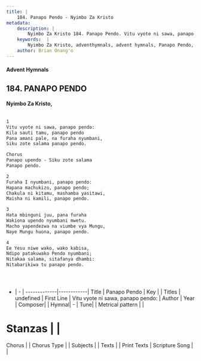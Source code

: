 ```yaml
---
title: |
    184. Panapo Pendo - Nyimbo Za Kristo
metadata:
    description: |
        Nyimbo Za Kristo 184. Panapo Pendo. Vitu vyote ni sawa, panapo pendo: Kila sauti tamu, panapo pendo Pana amani pale, na furaha nyumbani, Siku zote salama panapo pendo.  Chorus Panapo upendo - Siku zote salama Panapo pendo.  
    keywords:  |
        Nyimbo Za Kristo, adventhymnals, advent hymnals, Panapo Pendo, Vitu vyote ni sawa, panapo pendo:. 
    author: Brian Onang'o
---
```


#### Advent Hymnals
## 184. PANAPO PENDO
####  Nyimbo Za Kristo,

```txt

1
Vitu vyote ni sawa, panapo pendo:
Kila sauti tamu, panapo pendo
Pana amani pale, na furaha nyumbani,
Siku zote salama panapo pendo.

Chorus
Panapo upendo - Siku zote salama
Panapo pendo.

2
Furaha I nyumbani, panapo pendo:
Hapana machukizo, panapo pendo;
Chakula ni kitamu, mashamba yasitawi,
Maisha ni kamili, panapo pendo.

3
Hata mbinguni juu, pana furaha
Wakiona upendo nyumbani mwetu.
Macho yapendezwa na viumbe vya Mungu,
Naye Mungu huona, panapo pendo.

4
Ee Yesu niwe wako, wako kabisa,
Ndipo patakuwako Pendo nyumbani;
Nitakaa salama, sitafanya dhambi:
Nitabarikiwa tu panapo pendo.





```

- |   -  |
-------------|------------|
Title | Panapo Pendo |
Key |  |
Titles | undefined |
First Line | Vitu vyote ni sawa, panapo pendo: |
Author | 
Year | 
Composer| |
Hymnal|  - |
Tune|  |
Metrical pattern | |
# Stanzas |  |
Chorus |  |
Chorus Type |  |
Subjects | |
Texts |  |
Print Texts | 
Scripture Song |  |
    
